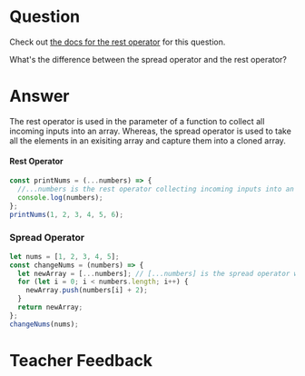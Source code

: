 # Question

Check out [the docs for the rest operator](https://developer.mozilla.org/en-US/docs/Web/JavaScript/Reference/Functions/rest_parameters) for this question.

What's the difference between the spread operator and the rest operator?

# Answer

The rest operator is used in the parameter of a function to collect all incoming inputs into an array. Whereas, the spread operator is used to take all the elements in an exisiting array and capture them into a cloned array.

#### Rest Operator

```js
const printNums = (...numbers) => {
  //...numbers is the rest operator collecting incoming inputs into an array called "numbers'
  console.log(numbers);
};
printNums(1, 2, 3, 4, 5, 6);
```

### Spread Operator

```js
let nums = [1, 2, 3, 4, 5];
const changeNums = (numbers) => {
  let newArray = [...numbers]; // [...numbers] is the spread operator which helps us clone existing array elements inside a new array without affecting the original incoming input array.
  for (let i = 0; i < numbers.length; i++) {
    newArray.push(numbers[i] + 2);
  }
  return newArray;
};
changeNums(nums);
```

# Teacher Feedback
